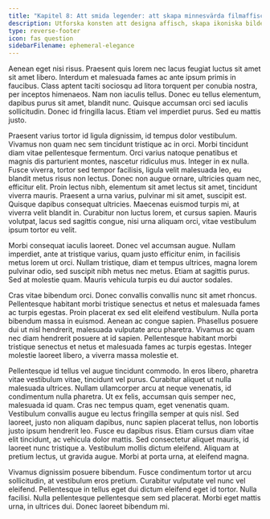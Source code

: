 ```yaml
---
title: "Kapitel 8: Att smida legender: att skapa minnesvärda filmaffischer"
description: Utforska konsten att designa affisch, skapa ikoniska bilder som fångar essensen av filmer.
type: reverse-footer
icon: fas question
sidebarFilename: ephemeral-elegance
---
```

Aenean eget nisi risus. Praesent quis lorem nec lacus feugiat luctus sit amet sit amet libero. Interdum et malesuada fames ac ante ipsum primis in faucibus. Class aptent taciti sociosqu ad litora torquent per conubia nostra, per inceptos himenaeos. Nam non iaculis tellus. Donec eu tellus elementum, dapibus purus sit amet, blandit nunc. Quisque accumsan orci sed iaculis sollicitudin. Donec id fringilla lacus. Etiam vel imperdiet purus. Sed eu mattis justo.

Praesent varius tortor id ligula dignissim, id tempus dolor vestibulum. Vivamus non quam nec sem tincidunt tristique ac in orci. Morbi tincidunt diam vitae pellentesque fermentum. Orci varius natoque penatibus et magnis dis parturient montes, nascetur ridiculus mus. Integer in ex nulla. Fusce viverra, tortor sed tempor facilisis, ligula velit malesuada leo, eu blandit metus risus non lectus. Donec non augue ornare, ultricies quam nec, efficitur elit. Proin lectus nibh, elementum sit amet lectus sit amet, tincidunt viverra mauris. Praesent a urna varius, pulvinar mi sit amet, suscipit est. Quisque dapibus consequat ultricies. Maecenas euismod turpis mi, at viverra velit blandit in. Curabitur non luctus lorem, et cursus sapien. Mauris volutpat, lacus sed sagittis congue, nisi urna aliquam orci, vitae vestibulum ipsum tortor eu velit.

Morbi consequat iaculis laoreet. Donec vel accumsan augue. Nullam imperdiet, ante at tristique varius, quam justo efficitur enim, in facilisis metus lorem ut orci. Nullam tristique, diam et tempus ultrices, magna lorem pulvinar odio, sed suscipit nibh metus nec metus. Etiam at sagittis purus. Sed at molestie quam. Mauris vehicula turpis eu dui auctor sodales.

Cras vitae bibendum orci. Donec convallis convallis nunc sit amet rhoncus. Pellentesque habitant morbi tristique senectus et netus et malesuada fames ac turpis egestas. Proin placerat ex sed elit eleifend vestibulum. Nulla porta bibendum massa in euismod. Aenean ac congue sapien. Phasellus posuere dui ut nisl hendrerit, malesuada vulputate arcu pharetra. Vivamus ac quam nec diam hendrerit posuere at id sapien. Pellentesque habitant morbi tristique senectus et netus et malesuada fames ac turpis egestas. Integer molestie laoreet libero, a viverra massa molestie et.

Pellentesque id tellus vel augue tincidunt commodo. In eros libero, pharetra vitae vestibulum vitae, tincidunt vel purus. Curabitur aliquet ut nulla malesuada ultrices. Nullam ullamcorper arcu at neque venenatis, id condimentum nulla pharetra. Ut ex felis, accumsan quis semper nec, malesuada id quam. Cras nec tempus quam, eget venenatis quam. Vestibulum convallis augue eu lectus fringilla semper at quis nisl. Sed laoreet, justo non aliquam dapibus, nunc sapien placerat tellus, non lobortis justo ipsum hendrerit leo. Fusce eu dapibus risus. Etiam cursus diam vitae elit tincidunt, ac vehicula dolor mattis. Sed consectetur aliquet mauris, id laoreet nunc tristique a. Vestibulum mollis dictum eleifend. Aliquam at pretium lectus, ut gravida augue. Morbi at porta urna, at eleifend magna.

Vivamus dignissim posuere bibendum. Fusce condimentum tortor ut arcu sollicitudin, at vestibulum eros pretium. Curabitur vulputate vel nunc vel eleifend. Pellentesque in tellus eget dui dictum eleifend eget id tortor. Nulla facilisi. Nulla pellentesque pellentesque sem sed placerat. Morbi eget mattis urna, in ultrices dui. Donec laoreet bibendum mi.